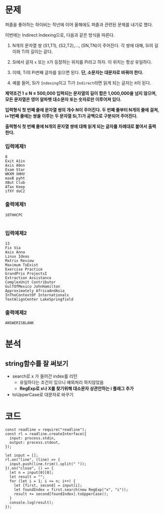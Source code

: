 # 문제

퍼즐을 좋아하는 하이비는 작년에 이어 올해에도 퍼즐과 관련된 문제를 내기로 했다.

이번에는 Indirect Indexing으로, 다음과 같은 방식을 따른다.

1.  N개의 문자열 쌍 (S1,T1), (S2,T2),…, (SN,TN)이 주어진다. 각 쌍에 대해, Si의 길이와 Ti의 길이는 같다.

2.  Si에서 글자 `x` 또는 `X`가 등장하는 위치를 Pi라고 하자. 이 위치는 항상 유일하다.

3.  이때, Ti의 Pi번째 글자를 읽으면 된다. **단, 소문자는 대문자로 바꿔야 한다.**

4.  예를 들어, Si가 `Indexing`이고 Ti가 `Indirect`라면 읽게 되는 글자는 `R`이 된다.

**제약조건
1 ≤ N ≤ 500,000
입력되는 문자열의 길이 합은 1,000,000을 넘지 않으며, 모든 문자열은 영어 알파벳 대소문자 또는 숫자로만 이루어져 있다.**

**입력형식
첫 번째 줄에 문자열 쌍의 개수 N이 주어진다.
두 번째 줄부터 N개의 줄에 걸쳐, i+1번째 줄에는 쌍을 이루는 두 문자열 Si,Ti가 공백으로 구분되어 주어진다.**

**출력형식
첫 번째 줄에 N개의 문자열 쌍에 대해 읽게 되는 글자를 차례대로 붙여서 출력한다.**

### **입력예제1**

```
8
Exit A1in
Axis A0on
Exam Star
WKXM XHHV
maxB pyht
XBut Club
ATax Keep
ifXY doC2
```

### **출력예제1**

```
10THHCPC
```

#

### **입력예제2**

```
13
Fix Via
Axis Anna
Linux Ideas
Matrix Review
Maximum ToExist
Exercise Practice
GrandPrix ProjectsI
Extraction Assistance
ComplexUnit Contributor
GulfOfMexico JohnHamilton
Approximately AfricaAndAsia
InTheContextOf Internationals
TextAlignCenter LakeSpringfield
```

### **출력예제2**

```
ANSWERISBLANK
```

# 분석

## string함수를 잘 써보기

- search로 x 가 들어간 index를 리턴
  - 유일하다는 조건이 있으니 예외처리 하지않았음
  - **RegExp로 x나 X를 찾기위해 대소문자 상관안하는 i 플래그 추가**
- toUpperCase로 대문자로 바꾸기

# 코드

```tsx
const readline = require("readline");
const rl = readline.createInterface({
  input: process.stdin,
  output: process.stdout,
});

let input = [];
rl.on("line", (line) => {
  input.push(line.trim().split(" "));
}).on("close", () => {
  let n = input[0][0];
  let result = "";
  for (let i = 1; i <= n; i++) {
    let [first, second] = input[i];
    let foundIndex = first.search(new RegExp("x", "i"));
    result += second[foundIndex].toUpperCase();
  }
  console.log(result);
});
```
